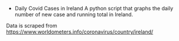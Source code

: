 * Daily Covid Cases in Ireland
A python script that graphs the daily number of new case and running total
in Ireland.

Data is scraped from https://www.worldometers.info/coronavirus/country/ireland/